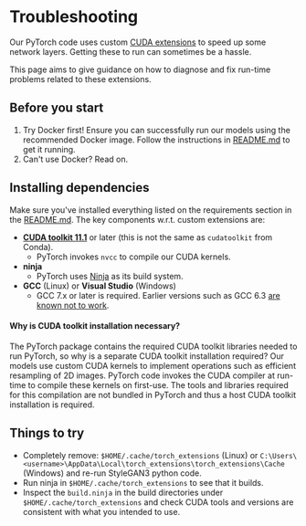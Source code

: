 # Troubleshooting

Our PyTorch code uses custom [CUDA extensions](https://pytorch.org/tutorials/advanced/cpp_extension.html) to speed up some network layers.  Getting these to run can sometimes be a hassle.

This page aims to give guidance on how to diagnose and fix run-time problems related to these extensions.

## Before you start

1. Try Docker first!  Ensure you can successfully run our models using the recommended Docker image.  Follow the instructions in [README.md](/README.md) to get it running.
2. Can't use Docker?  Read on.

## Installing dependencies

Make sure you've installed everything listed on the requirements section in the [README.md](/README.md).  The key components w.r.t. custom extensions are:

- **[CUDA toolkit 11.1](https://developer.nvidia.com/cuda-toolkit)** or later (this is not the same as `cudatoolkit` from Conda).
  - PyTorch invokes `nvcc` to compile our CUDA kernels.
- **ninja**
  - PyTorch uses [Ninja](https://ninja-build.org/) as its build system.
- **GCC** (Linux) or **Visual Studio** (Windows)
  - GCC 7.x or later is required.  Earlier versions such as GCC 6.3 [are known not to work](https://github.com/NVlabs/stylegan3/issues/2).

#### Why is CUDA toolkit installation necessary?

The PyTorch package contains the required CUDA toolkit libraries needed to run PyTorch, so why is a separate CUDA toolkit installation required?  Our models use custom CUDA kernels to implement operations such as efficient resampling of 2D images.  PyTorch code invokes the CUDA compiler at run-time to compile these kernels on first-use.  The tools and libraries required for this compilation are not bundled in PyTorch and thus a host CUDA toolkit installation is required.

## Things to try

- Completely remove: `$HOME/.cache/torch_extensions` (Linux) or `C:\Users\<username>\AppData\Local\torch_extensions\torch_extensions\Cache` (Windows) and re-run StyleGAN3 python code.
- Run ninja in `$HOME/.cache/torch_extensions` to see that it builds.
- Inspect the `build.ninja` in the build directories under `$HOME/.cache/torch_extensions` and check CUDA tools and versions are consistent with what you intended to use.
